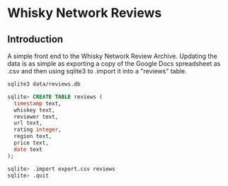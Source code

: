 Whisky Network Reviews
=======================

Introduction
------------
A simple front end to the Whisky Network Review Archive. Updating the data
is as simple as exporting a copy of the Google Docs spreadsheet as .csv
and then using sqlite3 to .import it into a "reviews" table.

```bash
sqlite3 data/reviews.db
```

```sql
sqlite> CREATE TABLE reviews (
  timestamp text,
  whiskey text,
  reviewer text,
  url text,
  rating integer,
  region text,
  price text,
  date text
);

sqlite> .import export.csv reviews
sqlite> .quit
```
